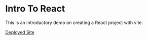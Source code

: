 # Intro To React

This is an introductory demo on creating a React project with vite.

[Deployed Site](https://react-intro-demo.netlify.app)